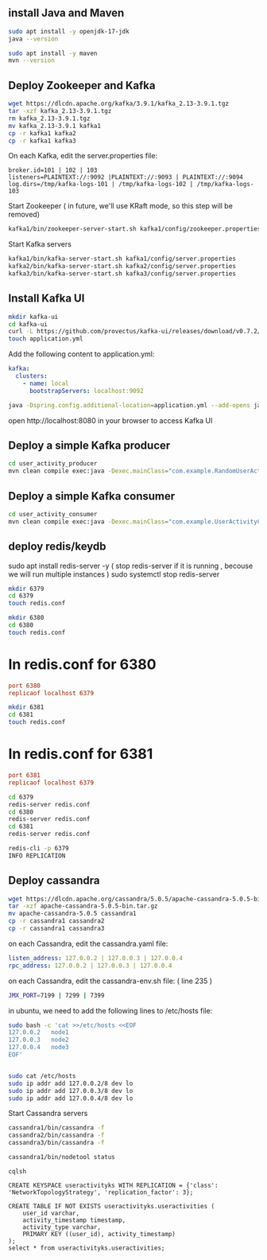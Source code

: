 


install Java and Maven
------------------------------------------------

```bash
sudo apt install -y openjdk-17-jdk
java --version

sudo apt install -y maven
mvn --version
```

Deploy Zookeeper and Kafka
------------------------------------------------

```bash
wget https://dlcdn.apache.org/kafka/3.9.1/kafka_2.13-3.9.1.tgz
tar -xzf kafka_2.13-3.9.1.tgz
rm kafka_2.13-3.9.1.tgz
mv kafka_2.13-3.9.1 kafka1
cp -r kafka1 kafka2
cp -r kafka1 kafka3
```


On each Kafka, edit the server.properties file:

```properties
broker.id=101 | 102 | 103
listeners=PLAINTEXT://:9092 |PLAINTEXT://:9093 | PLAINTEXT://:9094
log.dirs=/tmp/kafka-logs-101 | /tmp/kafka-logs-102 | /tmp/kafka-logs-103
```


Start Zookeeper
( in future, we'll use KRaft mode, so this step will be removed)
```bash
kafka1/bin/zookeeper-server-start.sh kafka1/config/zookeeper.properties 
```

Start Kafka servers
```bash
kafka1/bin/kafka-server-start.sh kafka1/config/server.properties
kafka2/bin/kafka-server-start.sh kafka2/config/server.properties
kafka3/bin/kafka-server-start.sh kafka3/config/server.properties
```


Install Kafka UI
------------------------------------------------

```bash
mkdir kafka-ui
cd kafka-ui
curl -L https://github.com/provectus/kafka-ui/releases/download/v0.7.2/kafka-ui-api-v0.7.2.jar --output kafka-ui-api-v0.7.2.jar
touch application.yml
```

Add the following content to application.yml:

```yaml
kafka:
  clusters:
    - name: local
      bootstrapServers: localhost:9092
```

```bash
java -Dspring.config.additional-location=application.yml --add-opens java.rmi/javax.rmi.ssl=ALL-UNNAMED -jar kafka-ui-api-v0.7.2.jar   
```   

open http://localhost:8080 in your browser to access Kafka UI


Deploy a simple Kafka producer
------------------------------------------------

```bash
cd user_activity_producer
mvn clean compile exec:java -Dexec.mainClass="com.example.RandomUserActivityProducer"
```


Deploy a simple Kafka consumer
------------------------------------------------

```bash
cd user_activity_consumer
mvn clean compile exec:java -Dexec.mainClass="com.example.UserActivityConsumer"
```



deploy redis/keydb
------------------------------------------------

sudo apt install redis-server -y
( stop redis-server if it is running , becouse we will run multiple instances )
sudo systemctl stop redis-server 

```bash
mkdir 6379
cd 6379
touch redis.conf
```

```bash
mkdir 6380
cd 6380
touch redis.conf
```

# In redis.conf for 6380
```conf
port 6380
replicaof localhost 6379
```

```bash
mkdir 6381
cd 6381
touch redis.conf
```

# In redis.conf for 6381
```conf
port 6381
replicaof localhost 6379
```


```bash
cd 6379
redis-server redis.conf
cd 6380
redis-server redis.conf
cd 6381
redis-server redis.conf
```

```bash
redis-cli -p 6379
INFO REPLICATION
```




Deploy cassandra
------------------------------------------------

```bash
wget https://dlcdn.apache.org/cassandra/5.0.5/apache-cassandra-5.0.5-bin.tar.gz
tar -xzf apache-cassandra-5.0.5-bin.tar.gz
mv apache-cassandra-5.0.5 cassandra1
cp -r cassandra1 cassandra2
cp -r cassandra1 cassandra3
```

on each Cassandra, edit the cassandra.yaml file:

```yaml
listen_address: 127.0.0.2 | 127.0.0.3 | 127.0.0.4
rpc_address: 127.0.0.2 | 127.0.0.3 | 127.0.0.4
```
on each Cassandra, edit the cassandra-env.sh file: ( line 235 )
```bash
JMX_PORT=7199 | 7299 | 7399
```

in ubuntu, we need to add the following lines to /etc/hosts file:

```bash
sudo bash -c 'cat >>/etc/hosts <<EOF
127.0.0.2   node1
127.0.0.3   node2
127.0.0.4   node3
EOF'


sudo cat /etc/hosts
sudo ip addr add 127.0.0.2/8 dev lo
sudo ip addr add 127.0.0.3/8 dev lo
sudo ip addr add 127.0.0.4/8 dev lo
```

Start Cassandra servers

```bash
cassandra1/bin/cassandra -f
cassandra2/bin/cassandra -f
cassandra3/bin/cassandra -f

cassandra1/bin/nodetool status

```

```cqlsh
cqlsh

CREATE KEYSPACE useractivityks WITH REPLICATION = {'class': 'NetworkTopologyStrategy', 'replication_factor': 3};

CREATE TABLE IF NOT EXISTS useractivityks.useractivities (
    user_id varchar,
    activity_timestamp timestamp,
    activity_type varchar,
    PRIMARY KEY ((user_id), activity_timestamp)
);
select * from useractivityks.useractivities;
```